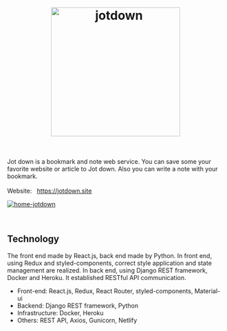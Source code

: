 <h1 align="center"><a href="https://jotdown.site" target="_blank"><img src="https://user-images.githubusercontent.com/43656115/74611765-e932a580-50b3-11ea-9563-214e959df574.png" alt="jotdown" width="300"></a></h1>

<br/>

Jot down is a bookmark and note web service. You can save some your favorite website or article to Jot down. Also you can write a note with your bookmark.  
<br/>
Website: &nbsp; https://jotdown.site


[![home-jotdown](https://user-images.githubusercontent.com/43656115/62005283-eeafaa80-b0e5-11e9-80c4-a79dd1c007d5.png)](https://jotdown.site)

<br/>

## Technology
The front end made by React.js, back end made by Python. In front end, using Redux and styled-components, correct style application and state management are realized. In back end, using Django REST framework, Docker and Heroku. It established RESTful API communication.


- Front-end: React.js, Redux, React Router, styled-components, Material-ui
- Backend: Django REST framework, Python
- Infrastructure: Docker, Heroku
- Others: REST API, Axios, Gunicorn, Netlify
